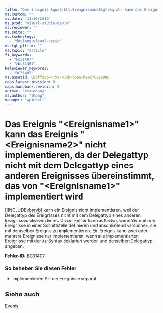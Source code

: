 ```yaml
---
title: "Das Ereignis &quot;&lt;Ereignisname1&gt;&quot; kann das Ereignis &quot;&lt;Ereignisname2&gt;&quot; nicht implementieren, da der Delegattyp nicht mit dem Delegattyp eines anderen Ereignisses &#252;bereinstimmt, das von &quot;&lt;Ereignisname1&gt;&quot; implementiert wird | Microsoft Docs"
ms.custom: ""
ms.date: "11/16/2016"
ms.prod: "visual-studio-dev14"
ms.reviewer: ""
ms.suite: ""
ms.technology: 
  - "devlang-visual-basic"
ms.tgt_pltfrm: ""
ms.topic: "article"
f1_keywords: 
  - "bc31407"
  - "vbc31407"
helpviewer_keywords: 
  - "BC31407"
ms.assetid: 0b9ffddb-4759-438b-b569-beac7062e986
caps.latest.revision: 8
caps.handback.revision: 8
author: "stevehoag"
ms.author: "shoag"
manager: "wpickett"
---
```

# Das Ereignis &quot;&lt;Ereignisname1&gt;&quot; kann das Ereignis &quot;&lt;Ereignisname2&gt;&quot; nicht implementieren, da der Delegattyp nicht mit dem Delegattyp eines anderen Ereignisses &#252;bereinstimmt, das von &quot;&lt;Ereignisname1&gt;&quot; implementiert wird
[!INCLUDE[vbprvb](../../csharp/programming-guide/concepts/linq/includes/vbprvb_md.md)] kann ein Ereignis nicht implementieren, weil der Delegattyp des Ereignisses nicht mit dem Delegattyp eines anderen Ereignisses übereinstimmt. Dieser Fehler kann auftreten, wenn Sie mehrere Ereignisse in einer Schnittstelle definieren und anschließend versuchen, sie mit demselben Ereignis zu implementieren. Ein Ereignis kann zwei oder mehrere Ereignisse nur implementieren, wenn alle implementierten Ereignisse mit der `As`\-Syntax deklariert werden und denselben Delegattyp angeben.  
  
 **Fehler\-ID:** BC31407  
  
### So beheben Sie diesen Fehler  
  
-   Implementieren Sie die Ereignisse separat.  
  
## Siehe auch  
 [Events](../../visual-basic/programming-guide/language-features/events/events.md)
